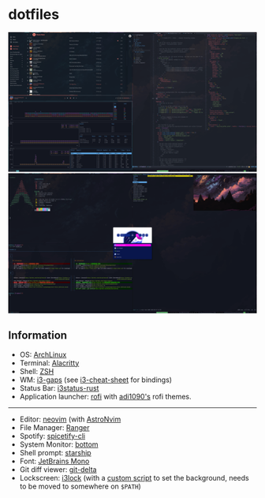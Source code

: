 # dotfiles

![img](/ss/i3_1.png)
![img](/ss/i3_2.png)

## Information

- OS: [ArchLinux](https://archlinux.org)
- Terminal: [Alacritty](https://github.com/alacritty/alacritty)
- Shell: [ZSH](https://github.com/zsh-users/zsh)
- WM: [i3-gaps](https://i3wm.org/) (see [i3-cheat-sheet](i3-cheat-sheet.md) for bindings)
- Status Bar: [i3status-rust](https://github.com/greshake/i3status-rust) 
- Application launcher: [rofi](https://github.com/davatorium/rofi) with [adi1090's](https://github.com/adi1090x/rofi) rofi themes.

---

- Editor: [neovim](https://github.com/neovim/neovim) (with [AstroNvim](https://github.com/AstroNvim/AstroNvim) 
- File Manager: [Ranger](https://github.com/ranger/ranger)
- Spotify: [spicetify-cli](https://github.com/spicetify/spicetify-cli)
- System Monitor: [bottom](https://github.com/clementtsang/bottom)
- Shell prompt: [starship](https://starship.rs)
- Font: [JetBrains Mono](https://aur.archlinux.org/packages/nerd-fonts-jetbrains-mono)
- Git diff viewer: [git-delta](https://github.com/dandavison/delta)
- Lockscreen: [i3lock](https://github.com/i3/i3lock) (with a [custom script](/blurlock) to set the background, needs to be moved to somewhere on `$PATH`)

